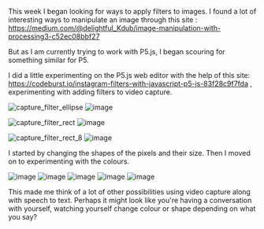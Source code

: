 This week I began looking for ways to apply filters to images. I found a lot of interesting ways to manipulate an image through this site : https://medium.com/@delightful_Kdub/image-manipulation-with-processing3-c52ec08bbf27 

But as I am currently trying to work with P5.js, I began scouring for something similar for P5. 

I did a little experimenting on the P5.js web editor with the help of this site: https://codeburst.io/instagram-filters-with-javascript-p5-js-83f28c9f7fda
, experimenting with adding filters to video capture.

![capture_filter_ellipse](https://user-images.githubusercontent.com/68723452/93660950-53228b80-fa97-11ea-9779-e39776e3fba0.JPG)
![image](https://user-images.githubusercontent.com/68723452/93661147-e3150500-fa98-11ea-8086-08e2317d1f72.png)

![capture_filter_rect](https://user-images.githubusercontent.com/68723452/93660955-587fd600-fa97-11ea-9369-8ee750618eb4.JPG)
![image](https://user-images.githubusercontent.com/68723452/93661145-d55f7f80-fa98-11ea-8987-59efdc2c24f1.png)

![capture_filter_rect_8](https://user-images.githubusercontent.com/68723452/93661024-d9d76880-fa97-11ea-8e19-9602129d8be9.JPG)
![image](https://user-images.githubusercontent.com/68723452/93661133-b7921a80-fa98-11ea-95b8-c5dd00a26e58.png)

I started by changing the shapes of the pixels and their size. Then I moved on to experimenting with the colours. 

![image](https://user-images.githubusercontent.com/68723452/93661256-b9101280-fa99-11ea-8689-824f5e24af2e.png)
![image](https://user-images.githubusercontent.com/68723452/93661280-eceb3800-fa99-11ea-8b1c-6f78866cf715.png)
![image](https://user-images.githubusercontent.com/68723452/93661325-350a5a80-fa9a-11ea-8c7d-83b75168a50b.png)
![image](https://user-images.githubusercontent.com/68723452/93661337-4ce1de80-fa9a-11ea-8acb-dc660cf89536.png)
![image](https://user-images.githubusercontent.com/68723452/93661427-10fb4900-fa9b-11ea-846a-6c0736a2f5ab.png)

This made me think of a lot of other possibilities using video capture along with speech to text. Perhaps it might look like you're having a conversation with yourself, watching yourself change colour or shape depending on what you say? 

